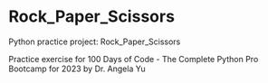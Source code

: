 # Rock_Paper_Scissors
 Python practice project: Rock_Paper_Scissors

Practice exercise for 100 Days of Code - The Complete Python Pro Bootcamp for 2023 by Dr. Angela Yu